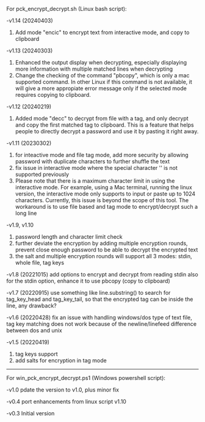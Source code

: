 For pck_encrypt_decrypt.sh (Linux bash script):

-v1.14 (20240403)
1) Add mode "encic" to encrypt text from interactive mode, and copy to clipboard

-v1.13 (20240303)
1) Enhanced the output display when decrypting, especially displaying more information with multiple matched lines when decrypting
2) Change the checking of the command "pbcopy", which is only a mac supported command. In other Linux if this command is not available, it will give a more appropiate error message only if the selected mode requires copying to clipboard.

-v1.12 (20240219)
1) Added mode "decc" to decrypt from file with a tag, and only decrypt and copy the first matched tag to clipboard.
 This is a feature that helps people to directly decrypt a password and use it by pasting it right away.
 
-v1.11 (20230302)
1) for inteactive mode and file tag mode, add more security by allowing password with duplicate characters to further shuffle the text
2) fix issue in interactive mode where the special character '\' is not supported previously
3) Please note that there is a maximum character limit in using the interactive mode.
 For example, using a Mac terminal, running the linux version, the interactive mode only supports to input or paste up to 1024 characters. Currently, this issue is beyond the scope of this tool.
 The workaround is to use file based and tag mode to encrypt/decrypt such a long line

-v1.9, v1.10
1) password length and character limit check
2) further deviate the encryption by adding multiple encryption rounds, prevent close enough password to be able to decrypt the encrypted text
3) the salt and multiple encryption rounds will support all 3 modes: stdin, whole file, tag keys

-v1.8  (20221015)
add options to encrypt and decrypt from reading stdin
also for the stdin option, enhance it to use pbcopy (copy to clipboard)

-v1.7 (20220915)
use something like line.substring() to search for tag_key_head and tag_key_tail, so that the encrypted tag can be inside the line, any drawback?

-v1.6 (20220428)
fix an issue with handling windows/dos type of text file, tag key matching does not work because of the
 newline/linefeed difference between dos and unix

-v1.5 (20220419)
1) tag keys support
2) add salts for encryption in tag mode


---------------------------------------
For win_pck_encrypt_decrypt.ps1 (Windows powershell script):

-v1.0
pdate the version to v1.0, plus minor fix

-v0.4
port enhancements from linux script v1.10

-v0.3
Initial version
